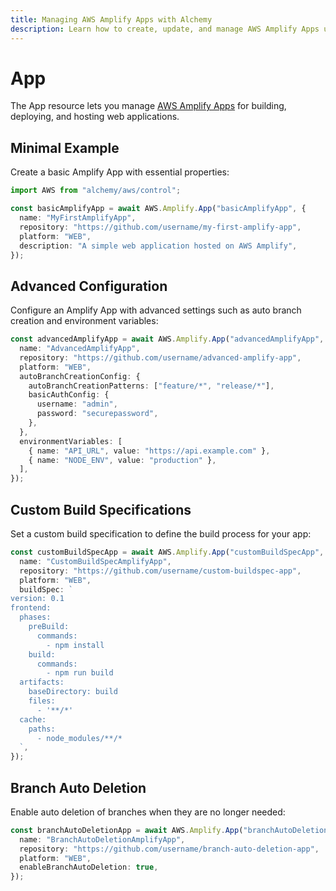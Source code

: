 ```yaml
---
title: Managing AWS Amplify Apps with Alchemy
description: Learn how to create, update, and manage AWS Amplify Apps using Alchemy Cloud Control.
---
```


# App

The App resource lets you manage [AWS Amplify Apps](https://docs.aws.amazon.com/amplify/latest/userguide/) for building, deploying, and hosting web applications.

## Minimal Example

Create a basic Amplify App with essential properties:

```ts
import AWS from "alchemy/aws/control";

const basicAmplifyApp = await AWS.Amplify.App("basicAmplifyApp", {
  name: "MyFirstAmplifyApp",
  repository: "https://github.com/username/my-first-amplify-app",
  platform: "WEB",
  description: "A simple web application hosted on AWS Amplify",
});
```

## Advanced Configuration

Configure an Amplify App with advanced settings such as auto branch creation and environment variables:

```ts
const advancedAmplifyApp = await AWS.Amplify.App("advancedAmplifyApp", {
  name: "AdvancedAmplifyApp",
  repository: "https://github.com/username/advanced-amplify-app",
  platform: "WEB",
  autoBranchCreationConfig: {
    autoBranchCreationPatterns: ["feature/*", "release/*"],
    basicAuthConfig: {
      username: "admin",
      password: "securepassword",
    },
  },
  environmentVariables: [
    { name: "API_URL", value: "https://api.example.com" },
    { name: "NODE_ENV", value: "production" },
  ],
});
```

## Custom Build Specifications

Set a custom build specification to define the build process for your app:

```ts
const customBuildSpecApp = await AWS.Amplify.App("customBuildSpecApp", {
  name: "CustomBuildSpecAmplifyApp",
  repository: "https://github.com/username/custom-buildspec-app",
  platform: "WEB",
  buildSpec: `
version: 0.1
frontend:
  phases:
    preBuild:
      commands:
        - npm install
    build:
      commands:
        - npm run build
  artifacts:
    baseDirectory: build
    files:
      - '**/*'
  cache:
    paths:
      - node_modules/**/*
  `,
});
```

## Branch Auto Deletion

Enable auto deletion of branches when they are no longer needed:

```ts
const branchAutoDeletionApp = await AWS.Amplify.App("branchAutoDeletionApp", {
  name: "BranchAutoDeletionAmplifyApp",
  repository: "https://github.com/username/branch-auto-deletion-app",
  platform: "WEB",
  enableBranchAutoDeletion: true,
});
```